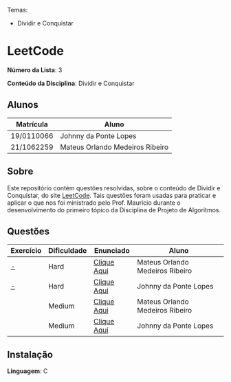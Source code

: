 Temas:
 - Dividir e Conquistar

# LeetCode

**Número da Lista**: 3

**Conteúdo da Disciplina**: Dividir e Conquistar

## Alunos
|Matrícula | Aluno |
| -- | -- |
| 19/0110066  | Johnny da Ponte Lopes |
| 21/1062259 |  Mateus Orlando Medeiros Ribeiro |

## Sobre 
Este repositório contém questões resolvidas, sobre o conteúdo de Dividir e Conquistar, do site [LeetCode](https://leetcode.com). Tais questões foram usadas para praticar e aplicar o que nos foi ministrado pelo Prof. Maurício durante o desenvolvimento do primeiro tópico da Disciplina de Projeto de Algoritmos. 

## Questões
| Exercício | Dificuldade | Enunciado | Aluno |
| -- | -- | -- | -- |
| [-](-) | Hard | [Clique Aqui](-) | Mateus Orlando Medeiros Ribeiro |
| [-](-) | Hard | [Clique Aqui](-) | Johnny da Ponte Lopes |
| [](-) | Medium | [Clique Aqui](-) | Mateus Orlando Medeiros Ribeiro |
| [](-) | Medium | [Clique Aqui](-) | Johnny da Ponte Lopes |


## Instalação 
**Linguagem**: C



